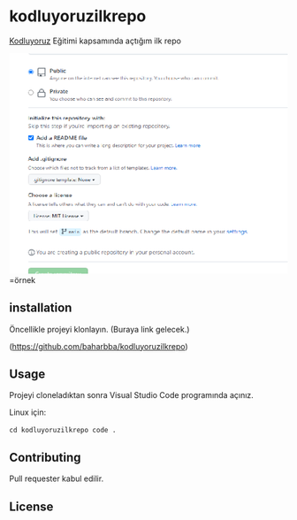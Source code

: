 # **kodluyoruzilkrepo**

[Kodluyoruz](https://www.kodluyoruz.org/) Eğitimi kapsamında açtığım ilk repo

![resim](https://github.com/baharbba/kodluyoruzilkrepo/blob/main/Adsiz.png) =örnek

## **installation**

Öncellikle projeyi klonlayın. (Buraya link gelecek.)

(https://github.com/baharbba/kodluyoruzilkrepo)

## **Usage**
Projeyi cloneladıktan sonra Visual Studio Code programında açınız.

Linux için:

```cd kodluyoruzilkrepo code .```

## **Contributing**
Pull requester kabul edilir.

## **License**